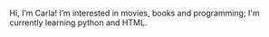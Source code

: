 Hi, I’m Carla! 
I’m interested in movies, books and programming;
I'm currently learning python and HTML.
